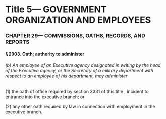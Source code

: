 
# Title 5— GOVERNMENT ORGANIZATION AND EMPLOYEES
### CHAPTER 29— COMMISSIONS, OATHS, RECORDS, AND REPORTS
#### § 2903. Oath; authority to administer
###### (b) An employee of an Executive agency designated in writing by the head of the Executive agency, or the Secretary of a military department with respect to an employee of his department, may administer

(1) the oath of office required by section 3331 of this title , incident to entrance into the executive branch; or

(2) any other oath required by law in connection with employment in the executive branch.
